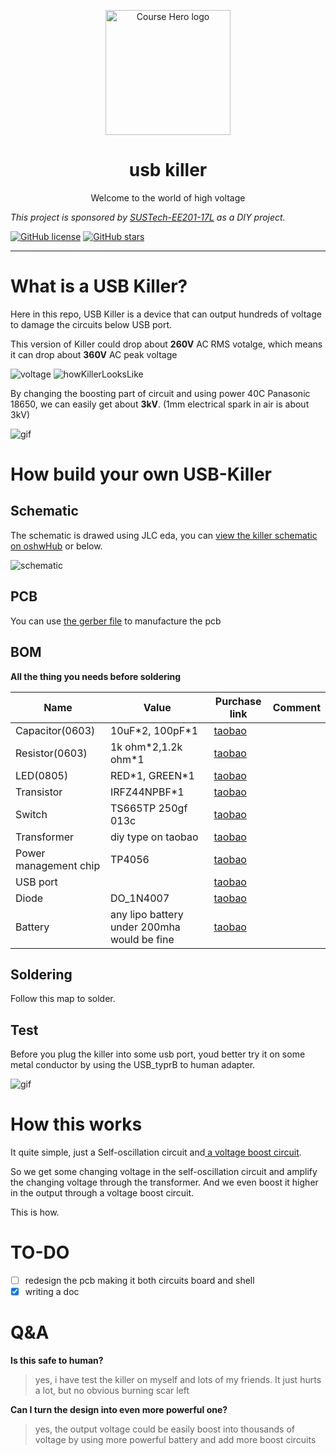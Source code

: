 <div>
<p align="center">
<a href="https://www.pixilart.com/art/usbkiller-sr2357abcd61f96" >
  <img width="200" src="https://i.postimg.cc/0N19M2bg/sr2357abcd61f96.png" alt="Course Hero logo">
</a>
  </p>  
<h1 align="center">
  usb killer
</h1>
<p align="center">
Welcome to the world of high voltage
</p>
</div>

_This project is sponsored by [SUSTech-EE201-17L](https://nces.cra.moe/course/286/) as a DIY project._ 

[![GitHub license](https://img.shields.io/github/license/drinktoomuchsax/usb-killer)](https://github.com/drinktoomuchsax/usb-killer/blob/main/LICENSE)      [![GitHub stars](https://img.shields.io/github/stars/drinktoomuchsax/usb-killer?style=social)](https://github.com/drinktoomuchsax/usb-killer/stargazers/)

---

# What is a USB Killer?
Here in this repo, USB Killer is a device that can output hundreds of voltage to damage the circuits below USB port.

This version of Killer could drop about **260V** AC RMS votalge, which means it can drop about **360V** AC peak voltage

![voltage](https://i.ibb.co/7b7zN2t/1694955314653.jpg)
![howKillerLooksLike](https://i.ibb.co/PjSqFKC/1694955314660.jpg)

By changing the boosting part of circuit and using power 40C Panasonic 18650, we can easily get about **3kV**. (1mm electrical spark in air is about 3kV)

![gif](https://media.giphy.com/media/v1.Y2lkPTc5MGI3NjExNTdxM2RtazRmaW51OHRvOTVhZ2ZyZWxsZDFqdGkxaDVvd3h5cGRyaiZlcD12MV9pbnRlcm5hbF9naWZfYnlfaWQmY3Q9Zw/siCb2NLkmWM35Jy9Xa/giphy-downsized-large.gif)


# How build your own USB-Killer
## Schematic
The schematic is drawed using JLC eda, you can [view the killer schematic on oshwHub](https://oshwhub.com/drinktoomuchsax/usb_killer_ac-version) or below.

![schematic](https://i.ibb.co/F6y3mpP/killer-Schematic.png)

## PCB 
You can use [the gerber file](killerGerber.zip) to manufacture the pcb
## BOM

**All the thing you needs before soldering**

| Name                  | Value                                       | Purchase link | Comment |
| --------------------- | ------------------------------------------- | ------------- | ------- |
| Capacitor(0603)       | 10uF\*2, 100pF\*1                           | [taobao]()    |         |
| Resistor(0603)        | 1k ohm\*2,1.2k ohm\*1                       | [taobao]()    |         |
| LED(0805)             | RED\*1, GREEN\*1                            | [taobao]()    |         |
| Transistor            | IRFZ44NPBF\*1                               | [taobao]()    |         |
| Switch                | TS665TP 250gf 013c                          | [taobao]()    |         |
| Transformer           | diy type on taobao                          | [taobao]()    |         |
| Power management chip | TP4056                                      | [taobao]()    |         |
| USB port              |                                             | [taobao]()    |         |
| Diode                 | DO_1N4007                                   | [taobao]()    |         |
| Battery               | any lipo battery under 200mha would be fine | [taobao]()    |         |

## Soldering

Follow this map to solder.
## Test

Before you plug the killer into some usb port, youd better try it on some metal conductor by using the USB_typrB to human adapter.

![gif](https://media.giphy.com/media/v1.Y2lkPTc5MGI3NjExcjk3c3IyY2VkOHpqZ2R0dXE5aXZhNjhsZjF1eWg2MjB1eDY1ZnY3MSZlcD12MV9pbnRlcm5hbF9naWZfYnlfaWQmY3Q9Zw/sb9Owk2Pga1cExApyz/giphy-downsized-large.gif)
# How this works
It quite simple, just a Self-oscillation circuit and[ a voltage boost circuit](https://en.wikipedia.org/wiki/Voltage_doubler).

So we get some changing voltage in the self-oscillation circuit and amplify the changing voltage through the transformer. And we even boost it higher in the output through a voltage boost circuit.

This is how.
# TO-DO

- [ ] redesign the pcb making it both circuits board and shell
- [x] writing a doc

# Q&A
**Is this safe to human?**
> yes, i have test the killer on myself and lots of my friends. It just hurts a lot, but no obvious burning scar left

**Can I turn the design into even more powerful one?**  
> yes, the output voltage could be easily boost into thousands of voltage by using more powerful battery and add more boost circuits
